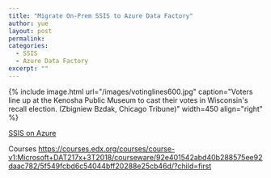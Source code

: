 ```yaml
---
title: "Migrate On-Prem SSIS to Azure Data Factory"
author: yue
layout: post
permalink:
categories:
  - SSIS
  - Azure Data Factory
excerpt: ""
---
```


{% include image.html url="/images/votinglines600.jpg" caption="Voters line up at the Kenosha Public Museum to cast their votes in Wisconsin's recall election. (Zbigniew Bzdak, Chicago Tribune)" width=450 align="right" %}

[SSIS on Azure](https://docs.microsoft.com/en-us/sql/integration-services/lift-shift/ssis-azure-lift-shift-ssis-packages-overview?view=sql-server-ver15)

Courses
https://courses.edx.org/courses/course-v1:Microsoft+DAT217x+3T2018/courseware/92e401542abd40b288575ee92daac782/5f549fcbd6c54044bff20288e25cb46d/?child=first
